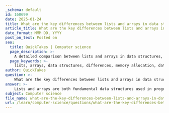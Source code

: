 ```yaml
---
_schema: default
id: 160699
date: 2025-01-24
title: What are the key differences between lists and arrays in data structures?
article_title: What are the key differences between lists and arrays in data structures?
date_format: MMM DD, YYYY
post_on_text: Posted on
seo:
  title: QuickTakes | Computer science
  page_description: >-
    A detailed comparison between lists and arrays in data structures, highlighting their key differences such as data types, memory allocation, size flexibility, access methods, performance, and appropriate use cases.
  page_keywords: >-
    lists, arrays, data structures, differences, memory allocation, data types, access methods, performance, size, flexibility, use cases
author: QuickTakes
question: >-
    What are the key differences between lists and arrays in data structures?
answer: >-
    Lists and arrays are both fundamental data structures used in programming to store collections of elements, but they exhibit several key differences in their characteristics and usage. Here’s a detailed comparison:\n\n### 1. Data Types\n- **Arrays**: Arrays are typically designed to hold elements of the same data type. This uniformity allows for efficient storage and processing, especially in statically typed languages like C, Java, and JavaScript.\n- **Lists**: Lists can store elements of different data types. This flexibility makes lists versatile for various applications where mixed data types are required.\n\n### 2. Memory Allocation\n- **Arrays**: Arrays are stored in contiguous memory locations. This allows for efficient access to elements using an index, enabling constant-time access, $O(1)$, to any element.\n- **Lists**: Lists, particularly linked lists, consist of nodes where each node contains a data element and a reference (or pointer) to the next node in the sequence. This means that lists do not require contiguous memory allocation, allowing for dynamic memory usage.\n\n### 3. Size and Flexibility\n- **Arrays**: The size of an array must be defined at the time of its creation, making it fixed in length. This can lead to wasted memory if the array is not fully utilized or insufficient space if the array needs to grow.\n- **Lists**: Lists are dynamic, meaning their size can change during the execution of a program. This adaptability makes lists particularly useful for tasks involving the addition or removal of elements.\n\n### 4. Access Methods\n- **Arrays**: Arrays allow both direct and sequential access to elements. You can access any element directly using its index.\n- **Lists**: Lists generally allow only sequential access. For linked lists, accessing an element requires traversing the list from the head to the desired node, which can take linear time, $O(n)$.\n\n### 5. Performance\n- **Arrays**: Arrays provide better performance for accessing elements due to their contiguous memory allocation. They are also more memory-efficient since they do not require additional storage for pointers.\n- **Lists**: Lists are more efficient for operations that involve frequent insertion and deletion of elements, especially in the middle of the list. Inserting or deleting a node in a linked list can be done in constant time, $O(1)$, if the pointer to the node is known, while arrays require shifting elements, which takes linear time, $O(n)$.\n\n### 6. Use Cases\n- **When to Use Arrays**: Arrays are ideal when you need fast access to elements and the size of the dataset is known and fixed. They are also preferable when memory overhead is a concern.\n- **When to Use Lists**: Lists are more suitable for applications where the size of the dataset is dynamic and cannot be predetermined, or where frequent insertion and deletion of elements occur.\n\n### Summary\nIn summary, the choice between lists and arrays depends on the specific requirements of the application. Arrays provide fast access and efficient memory usage for fixed-size datasets, while lists offer flexibility in size and efficient insertion and deletion operations. Understanding these trade-offs is crucial for developers when selecting the appropriate data structure for their needs.
subject: Computer science
file_name: what-are-the-key-differences-between-lists-and-arrays-in-data-structures.md
url: /learn/computer-science/questions/what-are-the-key-differences-between-lists-and-arrays-in-data-structures
---
```


&nbsp;